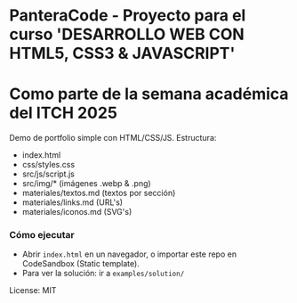 # PanteraCode - Proyecto para el curso 'DESARROLLO WEB CON HTML5, CSS3 & JAVASCRIPT' 
# Como parte de la semana académica del ITCH 2025

Demo de portfolio simple con HTML/CSS/JS.
Estructura:
- index.html
- css/styles.css
- src/js/script.js
- src/img/* (imágenes .webp & .png)
- materiales/textos.md (textos por sección)
- materiales/links.md (URL's)
- materiales/iconos.md (SVG's)


### Cómo ejecutar
- Abrir `index.html` en un navegador, o importar este repo en CodeSandbox (Static template).
- Para ver la solución: ir a `examples/solution/`

License: MIT
